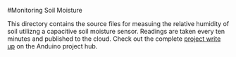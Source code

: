 #Monitoring Soil Moisture

This directory contains the source files for measuing the relative humidity of soil utilizng a capacitive soil moisture sensor. Readings are taken every ten minutes and published to the cloud. Check out the complete [project write up](https://www.hackster.io/bcarbs/thirsty-tweeting-office-plants-2b3256?ref=channel&ref_id=37023_trending___&offset=8) on the Anduino project hub.

